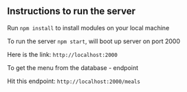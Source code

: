 ## Instructions to run the server

Run `npm install` to install modules on your local machine

To run the server
 `npm start`, will boot up server on port 2000

 Here is the link: `http://localhost:2000`

 To get the menu from the database - endpoint

 Hit this endpoint: `http://localhost:2000/meals`

 



